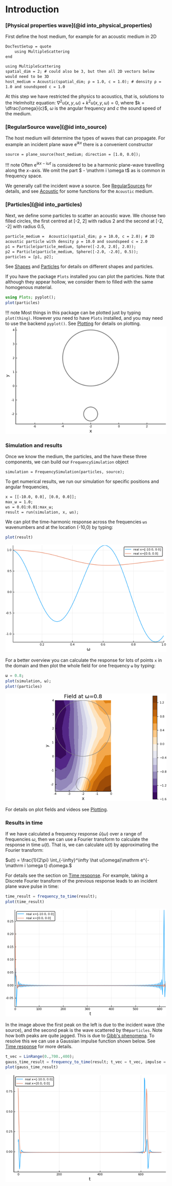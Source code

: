 # Introduction


### [Physical properties wave](@id into_physical_properties)

First define the host medium, for example for an acoustic medium in 2D

```@meta
DocTestSetup = quote
    using MultipleScattering
end
```

```jldoctest intro; output = false
using MultipleScattering
spatial_dim = 2; # could also be 3, but then all 2D vectors below would need to be 3D
host_medium = Acoustic(spatial_dim; ρ = 1.0, c = 1.0); # density ρ = 1.0 and soundspeed c = 1.0
```
At this step we have restricted the physics to acoustics, that is, solutions to the Helmholtz equation: $\nabla^2 u(x,y,\omega) + k^2 u(x,y,\omega) = 0$, where $k = \dfrac{\omega}{c}$, $\omega$ is the angular frequency and $c$ the sound speed of the medium.

### [RegularSource wave](@id into_source)

The host medium will determine the types of waves that can propagate. For example an incident plane wave $\mathrm e^{ \mathrm i k x}$ there is a convenient constructor
```jldoctest intro; output = false
source = plane_source(host_medium; direction = [1.0, 0.0]);
```

!!! note 
    Often $\mathrm e^{ \mathrm i k x - \mathrm i \omega t}$ is considered to be a harmonic plane-wave travelling along the $x-$axis. We omit the part $ - \mathrm i \omega t$ as is common in frequency space.


We generally call the incident wave a source. See [RegularSources](@ref) for details, and see [Acoustic](@ref) for some functions for the `Acoustic` medium.

### [Particles](@id into_particles)

Next, we define some particles to scatter an acoustic wave. We choose two filled circles, the first centred at [-2, 2] with radius 2 and the second at [-2, -2] with radius 0.5,
```jldoctest intro; output = false
particle_medium =  Acoustic(spatial_dim; ρ = 10.0, c = 2.0); # 2D acoustic particle with density ρ = 10.0 and soundspeed c = 2.0
p1 = Particle(particle_medium, Sphere([-2.0, 2.0], 2.0));
p2 = Particle(particle_medium, Sphere([-2.0, -2.0], 0.5));
particles = [p1, p2];
```
See [Shapes](@ref) and [Particles](@ref) for details on different shapes and particles.

If you have the package `Plots` installed you can plot the particles. Note that although they appear hollow, we consider them to filled with the same homogenous material.
```julia
using Plots; pyplot();
plot(particles)
```
!!! note
    Most things in this package can be plotted just by typing `plot(thing)`. However you need to have `Plots` installed, and you may need to use the backend `pyplot()`. See [Plotting](@ref) for details on plotting.
![Plot of response against wavenumber](../example/intro/two_particles.png)



### Simulation and results

Once we know the medium, the particles, and the have these three components, we can build our `FrequencySimulation` object
```jldoctest intro; output = false
simulation = FrequencySimulation(particles, source);
```

To get numerical results, we run our simulation for specific positions and angular frequencies,
```jldoctest intro; output = false
x = [[-10.0, 0.0], [0.0, 0.0]];
max_ω = 1.0;
ωs = 0.01:0.01:max_ω;
result = run(simulation, x, ωs);
```

We can plot the time-harmonic response across the frequencies `ωs` wavenumbers and at the location (-10,0) by typing:
```julia
plot(result)
```
![Plot of response against wavenumber](../example/intro/plot_result.png)

For a better overview you can calculate the response for lots of points `x` in the domain and then plot the whole field for one frequency `ω` by typing:
```julia
ω = 0.8;
plot(simulation, ω);
plot!(particles)
```
![Plot real part of acoustic field](../example/intro/plot_field.png)

For details on plot fields and videos see [Plotting](@ref).

### Results in time

If we have calculated a frequency response $\hat u(\omega)$ over a range of frequencies $\omega$, then we can use a Fourier transform to calculate the response in time $u(t)$. That is, we can calculate $u(t)$ by approximating the Fourier transform:

$u(t) = \frac{1}{2\pi} \int_{-\infty}^\infty \hat u(\omega)\mathrm e^{-\mathrm i \omega t} d\omega.$

For details see the section on [Time response](@ref). For example, taking a Discrete Fourier transform of the previous response leads to an incident plane wave pulse in time:

```julia
time_result = frequency_to_time(result);
plot(time_result)
```
![Plot real part of acoustic field](../example/intro/plot_time_result.png)

In the image above the first peak on the left is due to the incident wave (the source), and the second peak is the wave scattered by the`particles`. Note how both peaks are quite jagged. This is due to [Gibb's phenomena](https://en.wikipedia.org/wiki/Gibbs_phenomenon). To resolve this we can use a Gaussian impulse function shown below. See [Time response](@ref) for more details.
```julia
t_vec = LinRange(0.,700.,400);
gauss_time_result = frequency_to_time(result; t_vec = t_vec, impulse = GaussianImpulse(max_ω));
plot(gauss_time_result)
```
![Plot real part of acoustic field](../example/intro/plot_gauss_result.png)
